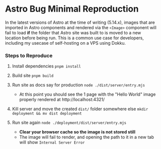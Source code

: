 # Astro Bug Minimal Reproduction

In the latest versions of Astro at the time of writing (5.14.x), images that are imported in Astro components and rendered via the `<Image>` component will fail to load **if** the folder that Astro site
was built to is moved to a new location before being run. This is a common use case for developers, including my usecase of self-hosting on a VPS using Dokku.

### Steps to Reproduce

1. Install dependencies `pnpm install`

2. Build site `pnpm build`

3. Run site as docs say for production `node ./dist/server/entry.mjs`
    - At this point you should see the 1 page with the "Hello World" image properly rendered at http://localhost:4321/

3. Kill server and move the created `dist/` folder somewhere else `mkdir deployment && mv dist deployment`

4. Run site again `node ./deployment/dist/server/entry.mjs`
    - **Clear your browser cache so the image is not stored still**
    - The image will fail to render, and opening the path to it in a new tab will show `Internal Server Error`